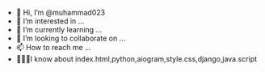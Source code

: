 - 👋 Hi, I’m @muhammad023
- 👀 I’m interested in ...
- 🌱 I’m currently learning ...
- 💞️ I’m looking to collaborate on ...
- 📫 How to reach me ...
- 🤯🤯🥸I know about index.html,python,aiogram,style.css,django,java.script

<!---
muhammad023/muhammad023 is a ✨ special ✨ repository because its `README.md` (this file) appears on your GitHub profile.
You can click the Preview link to take a look at your changes.
--->
